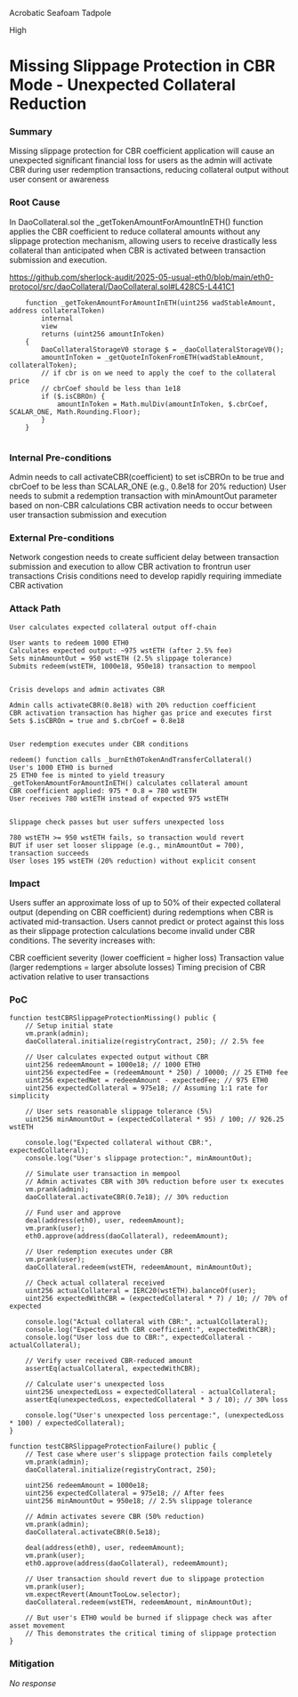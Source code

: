 Acrobatic Seafoam Tadpole

High

# Missing Slippage Protection in CBR Mode - Unexpected Collateral Reduction

### Summary

Missing slippage protection for CBR coefficient application will cause an unexpected significant financial loss for users as the admin will activate CBR during user redemption transactions, reducing collateral output without user consent or awareness

### Root Cause

In DaoCollateral.sol the _getTokenAmountForAmountInETH() function applies the CBR coefficient to reduce collateral amounts without any slippage protection mechanism, allowing users to receive drastically less collateral than anticipated when CBR is activated between transaction submission and execution.

https://github.com/sherlock-audit/2025-05-usual-eth0/blob/main/eth0-protocol/src/daoCollateral/DaoCollateral.sol#L428C5-L441C1

```solidity
    function _getTokenAmountForAmountInETH(uint256 wadStableAmount, address collateralToken)
        internal
        view
        returns (uint256 amountInToken)
    {
        DaoCollateralStorageV0 storage $ = _daoCollateralStorageV0();
        amountInToken = _getQuoteInTokenFromETH(wadStableAmount, collateralToken);
        // if cbr is on we need to apply the coef to the collateral price
        // cbrCoef should be less than 1e18
        if ($.isCBROn) {
            amountInToken = Math.mulDiv(amountInToken, $.cbrCoef, SCALAR_ONE, Math.Rounding.Floor);
        }
    }


```

### Internal Pre-conditions

Admin needs to call activateCBR(coefficient) to set isCBROn to be true and cbrCoef to be less than SCALAR_ONE (e.g., 0.8e18 for 20% reduction)
User needs to submit a redemption transaction with minAmountOut parameter based on non-CBR calculations
CBR activation needs to occur between user transaction submission and execution

### External Pre-conditions

Network congestion needs to create sufficient delay between transaction submission and execution to allow CBR activation to frontrun user transactions
Crisis conditions need to develop rapidly requiring immediate CBR activation

### Attack Path

```solidity
User calculates expected collateral output off-chain

User wants to redeem 1000 ETH0
Calculates expected output: ~975 wstETH (after 2.5% fee)
Sets minAmountOut = 950 wstETH (2.5% slippage tolerance)
Submits redeem(wstETH, 1000e18, 950e18) transaction to mempool


Crisis develops and admin activates CBR

Admin calls activateCBR(0.8e18) with 20% reduction coefficient
CBR activation transaction has higher gas price and executes first
Sets $.isCBROn = true and $.cbrCoef = 0.8e18


User redemption executes under CBR conditions

redeem() function calls _burnEth0TokenAndTransferCollateral()
User's 1000 ETH0 is burned
25 ETH0 fee is minted to yield treasury
_getTokenAmountForAmountInETH() calculates collateral amount
CBR coefficient applied: 975 * 0.8 = 780 wstETH
User receives 780 wstETH instead of expected 975 wstETH


Slippage check passes but user suffers unexpected loss

780 wstETH >= 950 wstETH fails, so transaction would revert
BUT if user set looser slippage (e.g., minAmountOut = 700), transaction succeeds
User loses 195 wstETH (20% reduction) without explicit consent
```

### Impact

Users suffer an approximate loss of up to 50% of their expected collateral output (depending on CBR coefficient) during redemptions when CBR is activated mid-transaction. Users cannot predict or protect against this loss as their slippage protection calculations become invalid under CBR conditions.
The severity increases with:

CBR coefficient severity (lower coefficient = higher loss)
Transaction value (larger redemptions = larger absolute losses)
Timing precision of CBR activation relative to user transactions

### PoC

```solidity
function testCBRSlippageProtectionMissing() public {
    // Setup initial state
    vm.prank(admin);
    daoCollateral.initialize(registryContract, 250); // 2.5% fee
    
    // User calculates expected output without CBR
    uint256 redeemAmount = 1000e18; // 1000 ETH0
    uint256 expectedFee = (redeemAmount * 250) / 10000; // 25 ETH0 fee
    uint256 expectedNet = redeemAmount - expectedFee; // 975 ETH0
    uint256 expectedCollateral = 975e18; // Assuming 1:1 rate for simplicity
    
    // User sets reasonable slippage tolerance (5%)
    uint256 minAmountOut = (expectedCollateral * 95) / 100; // 926.25 wstETH
    
    console.log("Expected collateral without CBR:", expectedCollateral);
    console.log("User's slippage protection:", minAmountOut);
    
    // Simulate user transaction in mempool
    // Admin activates CBR with 30% reduction before user tx executes
    vm.prank(admin);
    daoCollateral.activateCBR(0.7e18); // 30% reduction
    
    // Fund user and approve
    deal(address(eth0), user, redeemAmount);
    vm.prank(user);
    eth0.approve(address(daoCollateral), redeemAmount);
    
    // User redemption executes under CBR
    vm.prank(user);
    daoCollateral.redeem(wstETH, redeemAmount, minAmountOut);
    
    // Check actual collateral received
    uint256 actualCollateral = IERC20(wstETH).balanceOf(user);
    uint256 expectedWithCBR = (expectedCollateral * 7) / 10; // 70% of expected
    
    console.log("Actual collateral with CBR:", actualCollateral);
    console.log("Expected with CBR coefficient:", expectedWithCBR);
    console.log("User loss due to CBR:", expectedCollateral - actualCollateral);
    
    // Verify user received CBR-reduced amount
    assertEq(actualCollateral, expectedWithCBR);
    
    // Calculate user's unexpected loss
    uint256 unexpectedLoss = expectedCollateral - actualCollateral;
    assertEq(unexpectedLoss, expectedCollateral * 3 / 10); // 30% loss
    
    console.log("User's unexpected loss percentage:", (unexpectedLoss * 100) / expectedCollateral);
}

function testCBRSlippageProtectionFailure() public {
    // Test case where user's slippage protection fails completely
    vm.prank(admin);
    daoCollateral.initialize(registryContract, 250);
    
    uint256 redeemAmount = 1000e18;
    uint256 expectedCollateral = 975e18; // After fees
    uint256 minAmountOut = 950e18; // 2.5% slippage tolerance
    
    // Admin activates severe CBR (50% reduction)
    vm.prank(admin);
    daoCollateral.activateCBR(0.5e18);
    
    deal(address(eth0), user, redeemAmount);
    vm.prank(user);
    eth0.approve(address(daoCollateral), redeemAmount);
    
    // User transaction should revert due to slippage protection
    vm.prank(user);
    vm.expectRevert(AmountTooLow.selector);
    daoCollateral.redeem(wstETH, redeemAmount, minAmountOut);
    
    // But user's ETH0 would be burned if slippage check was after asset movement
    // This demonstrates the critical timing of slippage protection
}
```

### Mitigation

_No response_